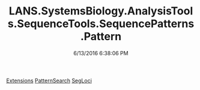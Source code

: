 ﻿---
title: LANS.SystemsBiology.AnalysisTools.SequenceTools.SequencePatterns.Pattern
date: 6/13/2016 6:38:06 PM
---

[Extensions](T-LANS.SystemsBiology.AnalysisTools.SequenceTools.SequencePatterns.Pattern.Extensions.html)
[PatternSearch](T-LANS.SystemsBiology.AnalysisTools.SequenceTools.SequencePatterns.Pattern.PatternSearch.html)
[SegLoci](T-LANS.SystemsBiology.AnalysisTools.SequenceTools.SequencePatterns.Pattern.SegLoci.html)
